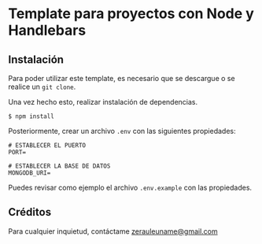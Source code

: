 # Template para proyectos con Node y Handlebars

## Instalación

Para poder utilizar este template, es necesario que se descargue o se realice un `git clone`.

Una vez hecho esto, realizar instalación de dependencias.

```shell
$ npm install 
```

Posteriormente, crear un archivo `.env` con las siguientes propiedades:

```env
# ESTABLECER EL PUERTO
PORT= 

# ESTABLECER LA BASE DE DATOS
MONGODB_URI=
```

Puedes revisar como ejemplo el archivo `.env.example` con las propiedades.

## Créditos

Para cualquier inquietud, contáctame [zerauleuname@gmail.com](mailto:zerauleuname@gmail.com) 